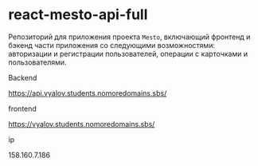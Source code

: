 # react-mesto-api-full
Репозиторий для приложения проекта `Mesto`, включающий фронтенд и бэкенд части приложения со следующими возможностями: авторизации и регистрации пользователей, операции с карточками и пользователями.
  
Backend

https://api.vyalov.students.nomoredomains.sbs/

frontend

https://vyalov.students.nomoredomains.sbs/

ip

158.160.7.186
